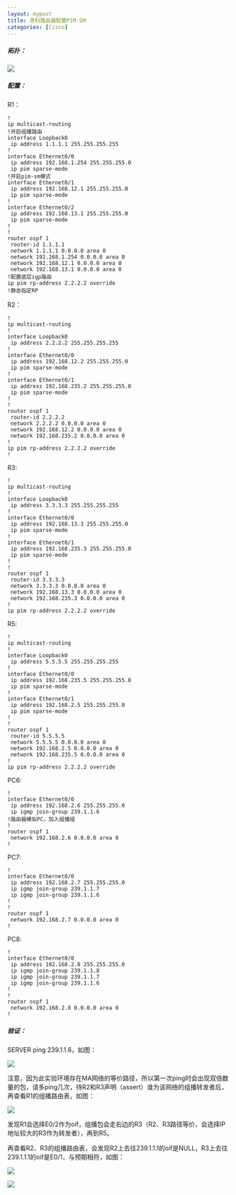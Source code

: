 ```yaml
---
layout: mypost
title: 思科路由器配置PIM-SM
categories: [Cisco]
---
```




##### 拓扑：

![](https://cdn.jsdelivr.net/gh/ke-nan/ke-nan.github.io@master/assets/img/pim-sm.png)

##### 配置：

R1：

```
!
ip multicast-routing
!开启组播路由
interface Loopback0
 ip address 1.1.1.1 255.255.255.255
!
interface Ethernet0/0
 ip address 192.168.1.254 255.255.255.0
 ip pim sparse-mode
!开启pim-sm模式
interface Ethernet0/1
 ip address 192.168.12.1 255.255.255.0
 ip pim sparse-mode
!
interface Ethernet0/2
 ip address 192.168.13.1 255.255.255.0
 ip pim sparse-mode
!
!
router ospf 1
 router-id 1.1.1.1
 network 1.1.1.1 0.0.0.0 area 0
 network 192.168.1.254 0.0.0.0 area 0
 network 192.168.12.1 0.0.0.0 area 0
 network 192.168.13.1 0.0.0.0 area 0
!配置底层igp路由
ip pim rp-address 2.2.2.2 override
!静态指定RP
```



R2：

```
!
ip multicast-routing
!
interface Loopback0
 ip address 2.2.2.2 255.255.255.255
!
interface Ethernet0/0
 ip address 192.168.12.2 255.255.255.0
 ip pim sparse-mode
!
interface Ethernet0/1
 ip address 192.168.235.2 255.255.255.0
 ip pim sparse-mode
!
!
router ospf 1
 router-id 2.2.2.2
 network 2.2.2.2 0.0.0.0 area 0
 network 192.168.12.2 0.0.0.0 area 0
 network 192.168.235.2 0.0.0.0 area 0
!
ip pim rp-address 2.2.2.2 override
!
```



R3:

```
!
ip multicast-routing
!
interface Loopback0
 ip address 3.3.3.3 255.255.255.255
!
interface Ethernet0/0
 ip address 192.168.13.3 255.255.255.0
 ip pim sparse-mode
!
interface Ethernet0/1
 ip address 192.168.235.3 255.255.255.0
 ip pim sparse-mode
!
!
router ospf 1
 router-id 3.3.3.3
 network 3.3.3.3 0.0.0.0 area 0
 network 192.168.13.3 0.0.0.0 area 0
 network 192.168.235.3 0.0.0.0 area 0
!
ip pim rp-address 2.2.2.2 override
```



R5:

```
!
ip multicast-routing
!
interface Loopback0
 ip address 5.5.5.5 255.255.255.255
!
interface Ethernet0/0
 ip address 192.168.235.5 255.255.255.0
 ip pim sparse-mode
!
interface Ethernet0/1
 ip address 192.168.2.5 255.255.255.0
 ip pim sparse-mode
!
!
router ospf 1
 router-id 5.5.5.5
 network 5.5.5.5 0.0.0.0 area 0
 network 192.168.2.5 0.0.0.0 area 0
 network 192.168.235.5 0.0.0.0 area 0
!
ip pim rp-address 2.2.2.2 override
```



PC6:

```
!
interface Ethernet0/0
 ip address 192.168.2.6 255.255.255.0
 ip igmp join-group 239.1.1.6
!路由器模拟PC，加入组播组
!
router ospf 1
 network 192.168.2.6 0.0.0.0 area 0
!
```



PC7:

```
!
interface Ethernet0/0
 ip address 192.168.2.7 255.255.255.0
 ip igmp join-group 239.1.1.7
 ip igmp join-group 239.1.1.6
!
!
router ospf 1
 network 192.168.2.7 0.0.0.0 area 0
!
```



PC8:

```
!
interface Ethernet0/0
 ip address 192.168.2.8 255.255.255.0
 ip igmp join-group 239.1.1.8
 ip igmp join-group 239.1.1.7
 ip igmp join-group 239.1.1.6
!
!
router ospf 1
 network 192.168.2.8 0.0.0.0 area 0
!
```



##### 验证：

SERVER ping 239.1.1.6，如图：

![](https://cdn.jsdelivr.net/gh/ke-nan/ke-nan.github.io@master/assets/img/pim-sm-ping.png)



注意，因为此实验环境存在MA网络的等价路径，所以第一次ping时会出现双倍数量的包，请多ping几次，待R2和R3声明（assert）谁为该网络的组播转发者后，再查看R1的组播路由表，如图：

![](https://cdn.jsdelivr.net/gh/ke-nan/ke-nan.github.io@master/assets/img/pim-sm-mrou.png)



发现R1会选择E0/2作为oif，组播包会走右边的R3（R2、R3路径等价，会选择IP地址较大的R3作为转发者），再到R5。



再查看R2、R3的组播路由表，会发现R2上去往239.1.1.1的oif是NULL，R3上去往239.1.1.1的oif是E0/1，与预期相符，如图：

![](https://cdn.jsdelivr.net/gh/ke-nan/ke-nan.github.io@master/assets/img/pim-sm-R2.png)

![](https://cdn.jsdelivr.net/gh/ke-nan/ke-nan.github.io@master/assets/img/pim-sm-R3.png)